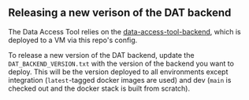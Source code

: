 ## Releasing a new verison of the DAT backend

The Data Access Tool relies on the
[data-access-tool-backend](https://github.com/nsidc/data-access-tool-backend),
which is deployed to a VM via this repo's config.

To release a new version of the DAT backend, update the
`DAT_BACKEND_VERSION.txt` with the version of the backend you want to
deploy. This will be the version deployed to all environments except integration
(`latest`-tagged docker images are used) and dev (`main` is checked out and the
docker stack is built from scratch).
